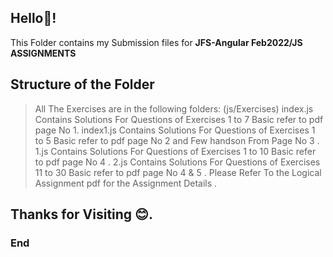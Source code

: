 
## Hello👋!

 This Folder contains my Submission files for  **JFS-Angular Feb2022/JS ASSIGNMENTS**

## Structure of the Folder
> All The Exercises are in the following folders: (js/Exercises)
> index.js Contains Solutions For Questions of Exercises 1 to 7 Basic refer to pdf page No 1.
> index1.js Contains Solutions For Questions of Exercises 1 to 5 Basic refer to pdf page No 2 and Few handson From Page No 3 .
> 1.js Contains Solutions For Questions of Exercises 1 to 10 Basic refer to pdf page No 4 . 
> 2.js Contains Solutions For Questions of Exercises 11 to 30 Basic refer to pdf page No 4 & 5 .
> Please Refer To the Logical Assignment pdf for the Assignment Details . 


## Thanks for Visiting 😊.
### End